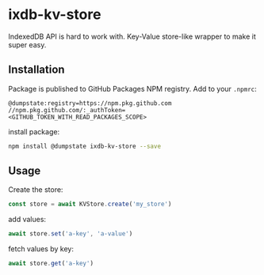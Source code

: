 # ixdb-kv-store

IndexedDB API is hard to work with. Key-Value store-like wrapper to make it super easy.

## Installation

Package is published to GitHub Packages NPM registry. Add to your `.npmrc`:

```
@dumpstate:registry=https://npm.pkg.github.com
//npm.pkg.github.com/:_authToken=<GITHUB_TOKEN_WITH_READ_PACKAGES_SCOPE>
```

install package:

```sh
npm install @dumpstate ixdb-kv-store --save
```

## Usage

Create the store:

```ts
const store = await KVStore.create('my_store')
```

add values:

```ts
await store.set('a-key', 'a-value')
```

fetch values by key:

```ts
await store.get('a-key')
```
